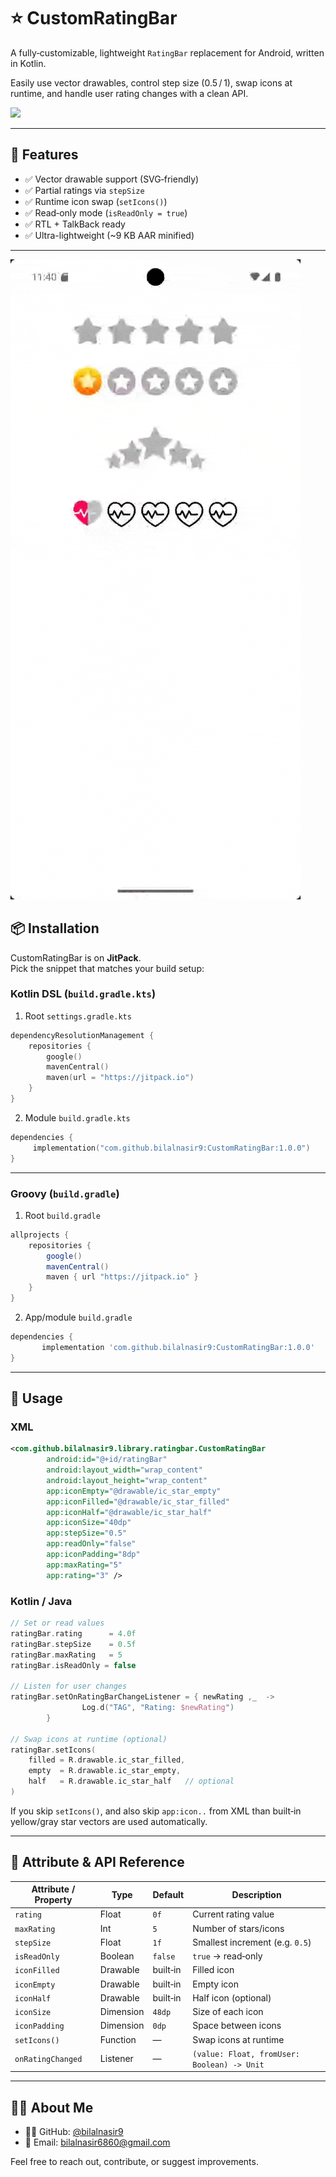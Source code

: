 # ⭐ CustomRatingBar

A fully‑customizable, lightweight `RatingBar` replacement for Android, written in Kotlin.

Easily use vector drawables, control step size (0.5 / 1), swap icons at runtime, and handle user rating changes with a clean API.

[![](https://jitpack.io/v/bilalnasir9/CustomRatingBar.svg)](https://jitpack.io/#bilalnasir9/CustomRatingBar)

---

## 🚀 Features

- ✅ Vector drawable support (SVG‑friendly)
- ✅ Partial ratings via `stepSize`
- ✅ Runtime icon swap (`setIcons()`)
- ✅ Read‑only mode (`isReadOnly = true`)
- ✅ RTL + TalkBack ready
- ✅ Ultra-lightweight (~9 KB AAR minified)

---

![Preview](demo/preview.gif)

## 📦 Installation

CustomRatingBar is on **JitPack**.  
Pick the snippet that matches your build setup:

### Kotlin DSL (`build.gradle.kts`)

1. Root `settings.gradle.kts`

~~~kotlin
dependencyResolutionManagement {
    repositories {
        google()
        mavenCentral()
        maven(url = "https://jitpack.io")
    }
}
~~~

2. Module `build.gradle.kts`

~~~kotlin
dependencies {
	 implementation("com.github.bilalnasir9:CustomRatingBar:1.0.0")
}
~~~

---

### Groovy (`build.gradle`)

1. Root `build.gradle`

~~~groovy
allprojects {
    repositories {
        google()
        mavenCentral()
        maven { url "https://jitpack.io" }
    }
}
~~~

2. App/module `build.gradle`

~~~groovy
dependencies {
	   implementation 'com.github.bilalnasir9:CustomRatingBar:1.0.0'
}
~~~

---

## 🧩 Usage

### XML

~~~xml
<com.github.bilalnasir9.library.ratingbar.CustomRatingBar
        android:id="@+id/ratingBar"
        android:layout_width="wrap_content"
        android:layout_height="wrap_content"
        app:iconEmpty="@drawable/ic_star_empty"
        app:iconFilled="@drawable/ic_star_filled"
        app:iconHalf="@drawable/ic_star_half"
        app:iconSize="40dp"
        app:stepSize="0.5"
        app:readOnly="false"
        app:iconPadding="8dp"
        app:maxRating="5"
        app:rating="3" />
~~~

### Kotlin / Java

~~~kotlin
// Set or read values
ratingBar.rating      = 4.0f
ratingBar.stepSize    = 0.5f
ratingBar.maxRating   = 5
ratingBar.isReadOnly = false

// Listen for user changes
ratingBar.setOnRatingBarChangeListener = { newRating ,_  ->
                Log.d("TAG", "Rating: $newRating")
        }

// Swap icons at runtime (optional)
ratingBar.setIcons(
    filled = R.drawable.ic_star_filled,
    empty  = R.drawable.ic_star_empty,
    half   = R.drawable.ic_star_half   // optional
)
~~~

If you skip `setIcons()`, and also skip `app:icon..` from XML than built‑in yellow/gray star vectors are used automatically.

---

## 📘 Attribute & API Reference

| Attribute / Property | Type      | Default | Description                                 |
|----------------------|-----------|---------|---------------------------------------------|
| `rating`             | Float     | `0f`    | Current rating value                        |
| `maxRating`          | Int       | `5`     | Number of stars/icons                       |
| `stepSize`           | Float     | `1f`    | Smallest increment (e.g. `0.5`)             |
| `isReadOnly`        | Boolean   | `false` | `true` → read‑only                          |
| `iconFilled`         | Drawable  | built‑in| Filled icon                                 |
| `iconEmpty`          | Drawable  | built‑in| Empty icon                                  |
| `iconHalf`           | Drawable  | built‑in| Half icon (optional)                        |
| `iconSize`           | Dimension | `48dp`  | Size of each icon                           |
| `iconPadding`        | Dimension | `0dp`   | Space between icons                         |
| `setIcons()`         | Function  | —       | Swap icons at runtime                       |
| `onRatingChanged`    | Listener  | —       | `(value: Float, fromUser: Boolean) -> Unit` |

---

## 🙋‍♂️ About Me

- 🧑‍💻 GitHub: [@bilalnasir9](https://github.com/bilalnasir9)  
- 📧 Email: [bilalnasir6860@gmail.com](mailto:bilalnasir6860@gmail.com)

Feel free to reach out, contribute, or suggest improvements.

